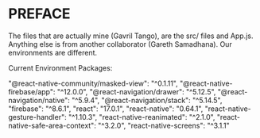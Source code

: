 # PREFACE

The files that are actually mine (Gavril Tango), are the src/ files and App.js. 
Anything else is from another collaborator (Gareth Samadhana).
Our environments are different.

Current Environment Packages:

"@react-native-community/masked-view": "^0.1.11",
        "@react-native-firebase/app": "^12.0.0",
        "@react-navigation/drawer": "^5.12.5",
        "@react-navigation/native": "^5.9.4",
        "@react-navigation/stack": "^5.14.5",
        "firebase": "^8.6.1",
        "react": "17.0.1",
        "react-native": "0.64.1",
        "react-native-gesture-handler": "^1.10.3",
        "react-native-reanimated": "^2.1.0",
        "react-native-safe-area-context": "^3.2.0",
        "react-native-screens": "^3.1.1"
